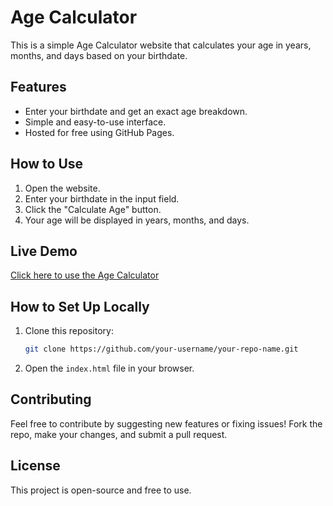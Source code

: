 # Age Calculator
This is a simple Age Calculator website that calculates your age in years, months, and days based on your birthdate.

## Features
- Enter your birthdate and get an exact age breakdown.
- Simple and easy-to-use interface.
- Hosted for free using GitHub Pages.

## How to Use
1. Open the website.
2. Enter your birthdate in the input field.
3. Click the "Calculate Age" button.
4. Your age will be displayed in years, months, and days.

## Live Demo
[Click here to use the Age Calculator](https://your-username.github.io/your-repo-name/)

## How to Set Up Locally
1. Clone this repository:
   ```bash
   git clone https://github.com/your-username/your-repo-name.git
   ```
2. Open the `index.html` file in your browser.

## Contributing
Feel free to contribute by suggesting new features or fixing issues! Fork the repo, make your changes, and submit a pull request.

## License
This project is open-source and free to use.


